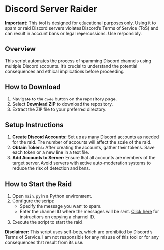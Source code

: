 # Discord Server Raider

**Important:** This tool is designed for educational purposes only. Using it to spam or raid Discord servers violates Discord’s Terms of Service (ToS) and can result in account bans or legal repercussions. Use responsibly.

## Overview

This script automates the process of spamming Discord channels using multiple Discord accounts. It’s crucial to understand the potential consequences and ethical implications before proceeding.

## How to Download

1. Navigate to the `Code` button on the repository page.
2. Select **Download ZIP** to download the repository.
3. Extract the ZIP file to your preferred directory.

## Setup Instructions

1. **Create Discord Accounts:** Set up as many Discord accounts as needed for the raid. The number of accounts will affect the scale of the raid.
2. **Obtain Tokens:** After creating the accounts, gather their tokens. Save each token on a new line in a text file.
3. **Add Accounts to Server:** Ensure that all accounts are members of the target server. Avoid servers with active auto-moderation systems to reduce the risk of detection and bans.

## How to Start the Raid

1. Open `main.py` in a Python environment.
2. Configure the script:
   - Specify the message you want to spam.
   - Enter the channel ID where the messages will be sent. [Click here](https://www.youtube.com/watch?v=NLWtSHWKbAI) for instructions on copying a channel ID.
3. Execute the script to start the raid.

**Disclaimer:** This script uses self-bots, which are prohibited by Discord’s Terms of Service. I am not responsible for any misuse of this tool or for any consequences that result from its use.
